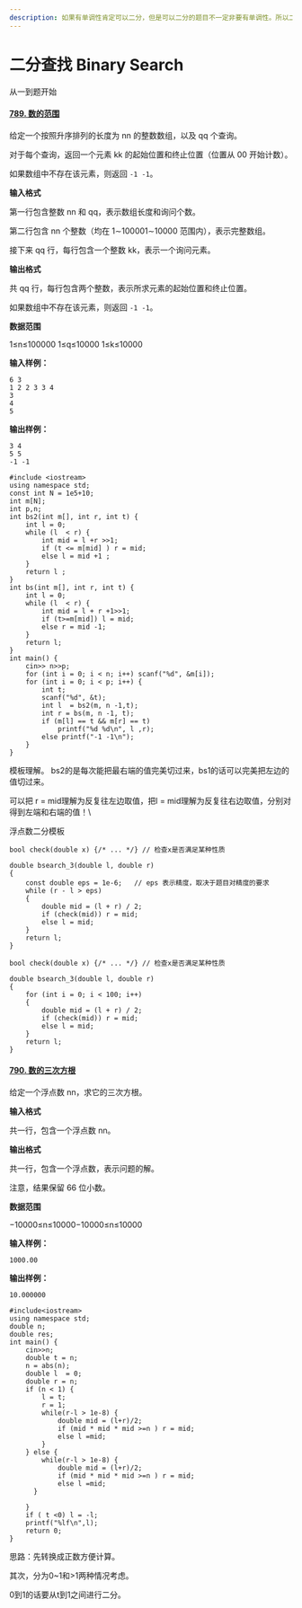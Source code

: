 ```yaml
---
description: 如果有单调性肯定可以二分，但是可以二分的题目不一定非要有单调性。所以二分的本质不是单调性。
---
```


# 二分查找 Binary Search

从一到题开始&#x20;

#### [789. 数的范围](https://www.acwing.com/problem/content/791/)

给定一个按照升序排列的长度为 nn 的整数数组，以及 qq 个查询。

对于每个查询，返回一个元素 kk 的起始位置和终止位置（位置从 00 开始计数）。

如果数组中不存在该元素，则返回 `-1 -1`。

**输入格式**

第一行包含整数 nn 和 qq，表示数组长度和询问个数。

第二行包含 nn 个整数（均在 1∼100001∼10000 范围内），表示完整数组。

接下来 qq 行，每行包含一个整数 kk，表示一个询问元素。

**输出格式**

共 qq 行，每行包含两个整数，表示所求元素的起始位置和终止位置。

如果数组中不存在该元素，则返回 `-1 -1`。

**数据范围**

1≤n≤100000 1≤q≤10000 1≤k≤10000

**输入样例：**

```
6 3
1 2 2 3 3 4
3
4
5
```

**输出样例：**

```
3 4
5 5
-1 -1
```

```clike
#include <iostream>
using namespace std;
const int N = 1e5+10;
int m[N];
int p,n;
int bs2(int m[], int r, int t) {
    int l = 0;
    while (l  < r) {
        int mid = l +r >>1;
        if (t <= m[mid] ) r = mid;
        else l = mid +1 ;
    }
    return l ; 
}
int bs(int m[], int r, int t) {
    int l = 0;
    while (l  < r) {
        int mid = l + r +1>>1;
        if (t>=m[mid]) l = mid;
        else r = mid -1;
    }
    return l;
}
int main() {
    cin>> n>>p;
    for (int i = 0; i < n; i++) scanf("%d", &m[i]);
    for (int i = 0; i < p; i++) {
        int t;
        scanf("%d", &t);
        int l  = bs2(m, n -1,t);
        int r = bs(m, n -1, t);
        if (m[l] == t && m[r] == t)
            printf("%d %d\n", l ,r);
        else printf("-1 -1\n");
    }
}
```

模板理解。 bs2的是每次能把最右端的值完美切过来，bs1的话可以完美把左边的值切过来。

可以把 r = mid理解为反复往左边取值，把l = mid理解为反复往右边取值，分别对得到左端和右端的值！\


浮点数二分模板

```clike
bool check(double x) {/* ... */} // 检查x是否满足某种性质

double bsearch_3(double l, double r)
{
    const double eps = 1e-6;   // eps 表示精度，取决于题目对精度的要求
    while (r - l > eps)
    {
        double mid = (l + r) / 2;
        if (check(mid)) r = mid;
        else l = mid;
    }
    return l;
}

bool check(double x) {/* ... */} // 检查x是否满足某种性质

double bsearch_3(double l, double r)
{
    for (int i = 0; i < 100; i++)
    {
        double mid = (l + r) / 2;
        if (check(mid)) r = mid;
        else l = mid;
    }
    return l;
}
```

#### [790. 数的三次方根](https://www.acwing.com/problem/content/description/792/)

给定一个浮点数 nn，求它的三次方根。

**输入格式**

共一行，包含一个浮点数 nn。

**输出格式**

共一行，包含一个浮点数，表示问题的解。

注意，结果保留 66 位小数。

**数据范围**

−10000≤n≤10000−10000≤n≤10000

**输入样例：**

```
1000.00
```

**输出样例：**

```
10.000000
```

```clike
#include<iostream>
using namespace std;
double n;
double res;
int main() {
    cin>>n;
    double t = n;
    n = abs(n);
    double l  = 0;
    double r = n;
    if (n < 1) {
        l = t;
        r = 1;
        while(r-l > 1e-8) {
            double mid = (l+r)/2;
            if (mid * mid * mid >=n ) r = mid;
            else l =mid;
        }
    } else {
        while(r-l > 1e-8) {
            double mid = (l+r)/2;
            if (mid * mid * mid >=n ) r = mid;
            else l =mid;
      }  
        
    }
    if ( t <0) l = -l;
    printf("%lf\n",l);
    return 0;
}
```

思路：先转换成正数方便计算。

其次，分为0\~1和>1两种情况考虑。

0到1的话要从t到1之间进行二分。
